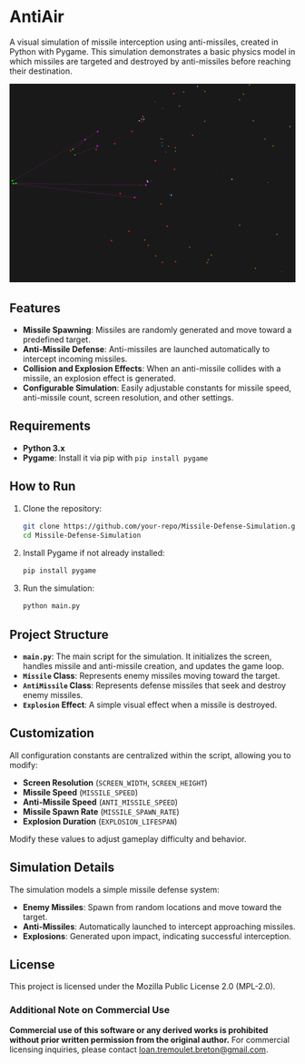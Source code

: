 # AntiAir

A visual simulation of missile interception using anti-missiles, created in Python with Pygame. This simulation demonstrates a basic physics model in which missiles are targeted and destroyed by anti-missiles before reaching their destination.

![image](./illustration.png)

## Features

- **Missile Spawning**: Missiles are randomly generated and move toward a predefined target.
- **Anti-Missile Defense**: Anti-missiles are launched automatically to intercept incoming missiles.
- **Collision and Explosion Effects**: When an anti-missile collides with a missile, an explosion effect is generated.
- **Configurable Simulation**: Easily adjustable constants for missile speed, anti-missile count, screen resolution, and other settings.

## Requirements

- **Python 3.x**
- **Pygame**: Install it via pip with `pip install pygame`

## How to Run

1. Clone the repository:
   ```bash
   git clone https://github.com/your-repo/Missile-Defense-Simulation.git
   cd Missile-Defense-Simulation
   ```

2. Install Pygame if not already installed:
   ```bash
   pip install pygame
   ```

3. Run the simulation:
   ```bash
   python main.py
   ```

## Project Structure

- **`main.py`**: The main script for the simulation. It initializes the screen, handles missile and anti-missile creation, and updates the game loop.
- **`Missile` Class**: Represents enemy missiles moving toward the target.
- **`AntiMissile` Class**: Represents defense missiles that seek and destroy enemy missiles.
- **`Explosion` Effect**: A simple visual effect when a missile is destroyed.

## Customization

All configuration constants are centralized within the script, allowing you to modify:

- **Screen Resolution** (`SCREEN_WIDTH`, `SCREEN_HEIGHT`)
- **Missile Speed** (`MISSILE_SPEED`)
- **Anti-Missile Speed** (`ANTI_MISSILE_SPEED`)
- **Missile Spawn Rate** (`MISSILE_SPAWN_RATE`)
- **Explosion Duration** (`EXPLOSION_LIFESPAN`)

Modify these values to adjust gameplay difficulty and behavior.

## Simulation Details

The simulation models a simple missile defense system:
- **Enemy Missiles**: Spawn from random locations and move toward the target.
- **Anti-Missiles**: Automatically launched to intercept approaching missiles.
- **Explosions**: Generated upon impact, indicating successful interception.

## License

This project is licensed under the Mozilla Public License 2.0 (MPL-2.0).

### Additional Note on Commercial Use
**Commercial use of this software or any derived works is prohibited without prior written permission from the original author.** For commercial licensing inquiries, please contact loan.tremoulet.breton@gmail.com.
